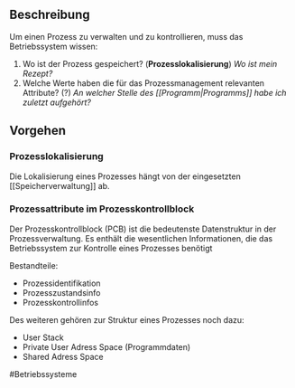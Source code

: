## Beschreibung
Um einen Prozess zu verwalten und zu kontrollieren, muss das Betriebssystem wissen:
1. Wo ist der Prozess gespeichert? (**Prozesslokalisierung**)
*Wo ist mein Rezept?*
2. Welche Werte haben die für das Prozessmanagement relevanten Attribute? (?)
*An welcher Stelle des [[Programm|Programms]] habe ich zuletzt aufgehört?*

## Vorgehen
### Prozesslokalisierung
Die Lokalisierung eines Prozesses hängt von der eingesetzten [[Speicherverwaltung]] ab.

### Prozessattribute im Prozesskontrollblock
Der Prozesskontrollblock (PCB) ist die bedeutenste Datenstruktur in der Prozessverwaltung. Es enthält die wesentlichen Informationen, die das Betriebssystem zur Kontrolle eines Prozesses benötigt

Bestandteile:
- Prozessidentifikation
- Prozesszustandsinfo
- Prozesskontrollinfos

Des weiteren gehören zur Struktur eines Prozesses noch dazu:
- User Stack
- Private User Adress Space (Programmdaten)
- Shared Adress Space


#Betriebssysteme 